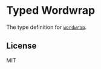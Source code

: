 # Typed Wordwrap

The type definition for [`wordwrap`](https://github.com/substack/node-wordwrap).

## License

MIT
